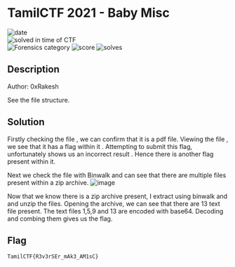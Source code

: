# TamilCTF 2021 - Baby Misc

![date](https://img.shields.io/badge/date-25.09.2021-brightgreen.svg)  
![solved in time of CTF](https://img.shields.io/badge/solved-in%20time%20of%20CTF-brightgreen.svg)  
![Forensics category](https://img.shields.io/badge/category-forensics-lightgrey.svg)
![score](https://img.shields.io/badge/score-100-blue.svg)
![solves](https://img.shields.io/badge/solves-663-brightgreen.svg)

## Description
Author: 0xRakesh

See the file structure.


## Solution

Firstly checking the file , we can confirm that it is a pdf file. Viewing the file , we see that it has a flag within it . Attempting to submit this flag, unfortunately shows us an incorrect result . Hence there is another flag present within it.

Next we check the file with Binwalk and can see that there are multiple files present within a zip archive.
![image](https://user-images.githubusercontent.com/17501137/135622034-814d34ec-e725-44bb-bec8-81c960d156ee.png)

Now that we know there is a zip archive present, I extract using binwalk and and unzip the files. Opening the archive, we can see that there are 13 text file present. The text files 1,5,9 and 13 are encoded with base64. Decoding and combing them gives us the flag.

  
## Flag
  

``` TamilCTF{R3v3rSEr_mAk3_AM1sC} ```

